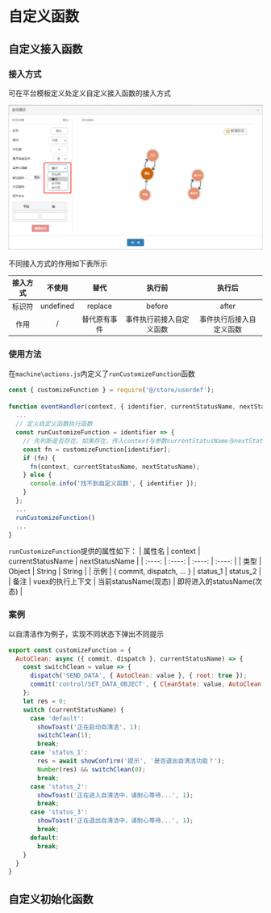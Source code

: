 # 自定义函数

## 自定义接入函数

### 接入方式

可在平台模板定义处定义自定义接入函数的接入方式

![Custom Function](./../../.vuepress/public/img/customize_define.png)

不同接入方式的作用如下表所示

| 接入方式 | 不使用 | 替代 | 执行前 | 执行后 |
| :----: | :----: | :----: | :----: | :----: |
| 标识符 | undefined | replace | before | after |
| 作用 | / | 替代原有事件 | 事件执行前接入自定义函数 | 事件执行后接入自定义函数 |

### 使用方法

在`machine\actions.js`内定义了`runCustomizeFunction`函数

``` js
const { customizeFunction } = require('@/store/userdef');

function eventHandler(context, { identifier, currentStatusName, nextStatusName }) {
  ...
  // 定义自定义函数执行函数
  const runCustomizeFunction = identifier => {
    // 先判断是否存在，如果存在，传入context与参数currentStatusName与nextStatusName执行
    const fn = customizeFunction[identifier];
    if (fn) {
      fn(context, currentStatusName, nextStatusName);
    } else {
      console.info('找不到自定义函数', { identifier });
    }
  };
  ...
  runCustomizeFunction()
  ...
}
```

`runCustomizeFunction`提供的属性如下：
| 属性名 | context | currentStatusName | nextStatusName |
| :----: | :----: | :----: | :----: |
| 类型 | Object | String | String |
| 示例 | { commit, dispatch, ... } | status_1 | status_2 |
| 备注 | vuex的执行上下文 | 当前statusName(现态) | 即将进入的statusName(次态) |

### 案例

以自清洁作为例子，实现不同状态下弹出不同提示

``` js
export const customizeFunction = {
  AutoClean: async ({ commit, dispatch }, currentStatusName) => {
    const switchClean = value => {
      dispatch('SEND_DATA', { AutoClean: value }, { root: true });
      commit('control/SET_DATA_OBJECT', { CleanState: value, AutoClean: value ? 2 : 3 }, { root: true });
    };
    let res = 0;
    switch (currentStatusName) {
      case 'default':
        showToast('正在启动自清洁', 1);
        switchClean(1);
        break;
      case 'status_1':
        res = await showConfirm('提示', '是否退出自清洁功能？');
        Number(res) && switchClean(0);
        break;
      case 'status_2':
        showToast('正在进入自清洁中，请耐心等待...', 1);
        break;
      case 'status_3':
        showToast('正在退出自清洁中，请耐心等待...', 1);
        break;
      default:
        break;
    }
  }
}
```

## 自定义初始化函数


